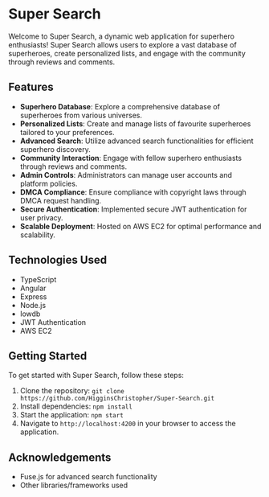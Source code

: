 # Super Search

Welcome to Super Search, a dynamic web application for superhero enthusiasts! Super Search allows users to explore a vast database of superheroes, create personalized lists, and engage with the community through reviews and comments.

## Features

- **Superhero Database**: Explore a comprehensive database of superheroes from various universes.
- **Personalized Lists**: Create and manage lists of favourite superheroes tailored to your preferences.
- **Advanced Search**: Utilize advanced search functionalities for efficient superhero discovery.
- **Community Interaction**: Engage with fellow superhero enthusiasts through reviews and comments.
- **Admin Controls**: Administrators can manage user accounts and platform policies.
- **DMCA Compliance**: Ensure compliance with copyright laws through DMCA request handling.
- **Secure Authentication**: Implemented secure JWT authentication for user privacy.
- **Scalable Deployment**: Hosted on AWS EC2 for optimal performance and scalability.

## Technologies Used

- TypeScript
- Angular
- Express
- Node.js
- lowdb
- JWT Authentication
- AWS EC2

## Getting Started

To get started with Super Search, follow these steps:

1. Clone the repository: `git clone https://github.com/HigginsChristopher/Super-Search.git`
2. Install dependencies: `npm install`
3. Start the application: `npm start`
4. Navigate to `http://localhost:4200` in your browser to access the application.

## Acknowledgements

- Fuse.js for advanced search functionality
- Other libraries/frameworks used
